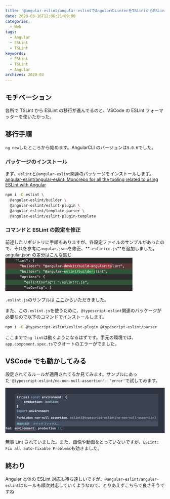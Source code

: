 ```yaml
---
title: '@angular-eslint/angular-eslintでAngularのLinterをTSLintからESLintに置き換えてみた'
date: 2020-03-16T12:06:21+09:00
categories:
  - Web
tags:
  - Angular
  - ESLint
  - TSLint
keywords:
  - ESLint
  - TSLint
  - Angular
archives: 2020-03
---
```


## モチベーション

各所で TSLint から ESLint の移行が進んでるのと、VSCode の ESLint フォーマッターを使いたかった。

## 移行手順

`ng new`したところから始めます。AngularCLI のバージョンは`9.0.6`でした。

### パッケージのインストール

まず、`eslint`と`@angular-eslint`関連のパッケージをインストールします。
[angular-eslint/angular-eslint: Monorepo for all the tooling related to using ESLint with Angular](https://github.com/angular-eslint/angular-eslint)

```sh
npm i -D eslint \
  @angular-eslint/builder \
  @angular-eslint/eslint-plugin \
  @angular-eslint/template-parser \
  @angular-eslint/eslint-plugin-template
```

### コマンドと ESLint の設定を修正

前述したリポジトリに手順もありますが、各設定ファイルのサンプルがあったので、それを参考に`angular.json`を修正、**`.eslintrc.js`**を追加しました。angular.json の差分はこんな感じ  
![angular.jsonの差分](/img/2020-03-16-12-41-16.png)

`.eslint.js`のサンプルは
[ここ](https://github.com/angular-eslint/angular-eslint/blob/master/packages/integration-tests/fixtures/angular-cli-workspace/.eslintrc.js)からいただきました。

また、この`.eslint.js`を使うために、`@typescript-eslint`関連のパッケージが必要なので以下のコマンドでインストールします。

```sh
npm i -D @typescript-eslint/eslint-plugin @typescript-eslint/parser
```

ここまでで`ng lint`は動くようになるはずです。手元の環境では、`app.component.spec.ts`でクオートのエラーがでました。

## VSCode でも動かしてみる

設定されてるルールが適用されてるか見てみます。サンプルにあった`'@typescript-eslint/no-non-null-assertion': 'error'`で試してみます。

!['@typescript-eslint/no-non-null-assertion': 'error'](/img/2020-03-16-18-37-21.png)

無事 Lint されていました。また、画像や動画をとっていないですが、`ESLint: Fix all auto-fixable Problems`も効きました。

## 終わり

Angular 本体の ESLint 対応も待ち遠しいですが、`@angular-eslint/angular-eslint`はルールも順次対応していくようなので、とりあえずこちらで良さそうですね
